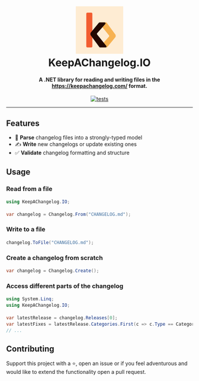 <h1 align="center">
  <img src="https://github.com/sandrofigo/KeepAChangelog.IO/blob/main/.github/assets/KeepAChangelog.IO.png?raw=true" alt="KeepAChangelog.IO">
  <br>
  KeepAChangelog.IO
  <br>
</h1>

<h4 align="center">A .NET library for reading and writing files in the <a href="https://keepachangelog.com/" target="_blank">https://keepachangelog.com/</a> format.</h4>

<p align="center">
  <a href="https://github.com/sandrofigo/KeepAChangelog.IO/actions/workflows/test.yml">
    <img src="https://github.com/sandrofigo/KeepAChangelog.IO/actions/workflows/test.yml/badge.svg" alt="tests">
  </a>
</p>

---

## Features

- 📖 **Parse** changelog files into a strongly-typed model  
- ✍️ **Write** new changelogs or update existing ones  
- ✅ **Validate** changelog formatting and structure

## Usage

### Read from a file

```csharp
using KeepAChangelog.IO;

var changelog = Changelog.From("CHANGELOG.md");
```

### Write to a file
```csharp
changelog.ToFile("CHANGELOG.md");
```

### Create a changelog from scratch

```csharp
var changelog = Changelog.Create();
```

### Access different parts of the changelog

```csharp
using System.Linq;
using KeepAChangelog.IO;

var latestRelease = changelog.Releases[0];
var latestFixes = latestRelease.Categories.First(c => c.Type == CategoryType.Fixed).Entries;
// ...
```

## Contributing

Support this project with a ⭐️, open an issue or if you feel adventurous and would like to extend the functionality open a pull request.